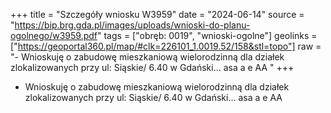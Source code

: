 +++
title = "Szczegóły wniosku W3959"
date = "2024-06-14"
source = "https://bip.brg.gda.pl/images/uploads/wnioski-do-planu-ogolnego/w3959.pdf"
tags = ["obręb: 0019", "wnioski-ogolne"]
geolinks = ["https://geoportal360.pl/map/#clk=226101_1.0019.52/158&stl=topo"]
raw = "- Wnioskuję o zabudowę mieszkaniową wielorodzinną dla działek zlokalizowanych przy ul: Siąskie/ 6.40 w Gdański... asa a e AA "
+++

- Wnioskuję o zabudowę mieszkaniową wielorodzinną dla działek zlokalizowanych przy
ul: Siąskie/ 6.40 w Gdański... asa a e AA



